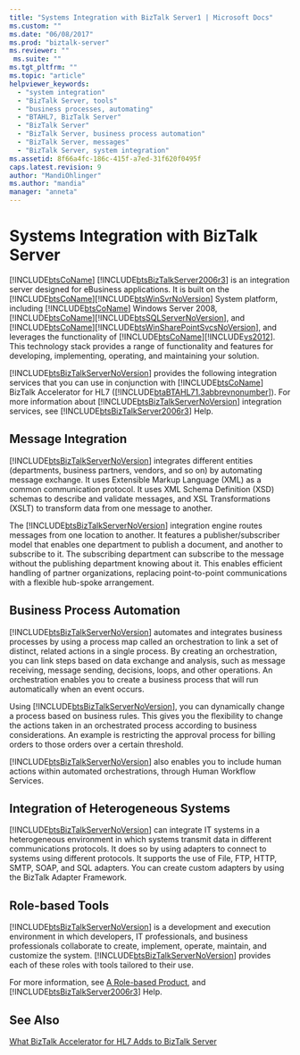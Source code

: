 ```yaml
---
title: "Systems Integration with BizTalk Server1 | Microsoft Docs"
ms.custom: ""
ms.date: "06/08/2017"
ms.prod: "biztalk-server"
ms.reviewer: ""
 ms.suite: ""
ms.tgt_pltfrm: ""
ms.topic: "article"
helpviewer_keywords: 
  - "system integration"
  - "BizTalk Server, tools"
  - "business processes, automating"
  - "BTAHL7, BizTalk Server"
  - "BizTalk Server"
  - "BizTalk Server, business process automation"
  - "BizTalk Server, messages"
  - "BizTalk Server, system integration"
ms.assetid: 8f66a4fc-186c-415f-a7ed-31f620f0495f
caps.latest.revision: 9
author: "MandiOhlinger"
ms.author: "mandia"
manager: "anneta"
---
```

# Systems Integration with BizTalk Server
[!INCLUDE[btsCoName](../../includes/btsconame-md.md)] [!INCLUDE[btsBizTalkServer2006r3](../../includes/btsbiztalkserver2006r3-md.md)] is an integration server designed for eBusiness applications. It is built on the [!INCLUDE[btsCoName](../../includes/btsconame-md.md)][!INCLUDE[btsWinSvrNoVersion](../../includes/btswinsvrnoversion-md.md)] System platform, including [!INCLUDE[btsCoName](../../includes/btsconame-md.md)] Windows Server 2008, [!INCLUDE[btsCoName](../../includes/btsconame-md.md)][!INCLUDE[btsSQLServerNoVersion](../../includes/btssqlservernoversion-md.md)], and [!INCLUDE[btsCoName](../../includes/btsconame-md.md)][!INCLUDE[btsWinSharePointSvcsNoVersion](../../includes/btswinsharepointsvcsnoversion-md.md)], and leverages the functionality of [!INCLUDE[btsCoName](../../includes/btsconame-md.md)][!INCLUDE[vs2012](../../includes/vs2012-md.md)]. This technology stack provides a range of functionality and features for developing, implementing, operating, and maintaining your solution.  
  
 [!INCLUDE[btsBizTalkServerNoVersion](../../includes/btsbiztalkservernoversion-md.md)] provides the following integration services that you can use in conjunction with [!INCLUDE[btsCoName](../../includes/btsconame-md.md)] BizTalk Accelerator for HL7 ([!INCLUDE[btaBTAHL71.3abbrevnonumber](../../includes/btabtahl71-3abbrevnonumber-md.md)]). For more information about [!INCLUDE[btsBizTalkServerNoVersion](../../includes/btsbiztalkservernoversion-md.md)] integration services, see [!INCLUDE[btsBizTalkServer2006r3](../../includes/btsbiztalkserver2006r3-md.md)] Help.  
  
## Message Integration  
 [!INCLUDE[btsBizTalkServerNoVersion](../../includes/btsbiztalkservernoversion-md.md)] integrates different entities (departments, business partners, vendors, and so on) by automating message exchange. It uses Extensible Markup Language (XML) as a common communication protocol. It uses XML Schema Definition (XSD) schemas to describe and validate messages, and XSL Transformations (XSLT) to transform data from one message to another.  
  
 The [!INCLUDE[btsBizTalkServerNoVersion](../../includes/btsbiztalkservernoversion-md.md)] integration engine routes messages from one location to another. It features a publisher/subscriber model that enables one department to publish a document, and another to subscribe to it. The subscribing department can subscribe to the message without the publishing department knowing about it. This enables efficient handling of partner organizations, replacing point-to-point communications with a flexible hub-spoke arrangement.  
  
## Business Process Automation  
 [!INCLUDE[btsBizTalkServerNoVersion](../../includes/btsbiztalkservernoversion-md.md)] automates and integrates business processes by using a process map called an orchestration to link a set of distinct, related actions in a single process. By creating an orchestration, you can link steps based on data exchange and analysis, such as message receiving, message sending, decisions, loops, and other operations. An orchestration enables you to create a business process that will run automatically when an event occurs.  
  
 Using [!INCLUDE[btsBizTalkServerNoVersion](../../includes/btsbiztalkservernoversion-md.md)], you can dynamically change a process based on business rules. This gives you the flexibility to change the actions taken in an orchestrated process according to business considerations. An example is restricting the approval process for billing orders to those orders over a certain threshold.  
  
 [!INCLUDE[btsBizTalkServerNoVersion](../../includes/btsbiztalkservernoversion-md.md)] also enables you to include human actions within automated orchestrations, through Human Workflow Services.  
  
## Integration of Heterogeneous Systems  
 [!INCLUDE[btsBizTalkServerNoVersion](../../includes/btsbiztalkservernoversion-md.md)] can integrate IT systems in a heterogeneous environment in which systems transmit data in different communications protocols. It does so by using adapters to connect to systems using different protocols. It supports the use of File, FTP, HTTP, SMTP, SOAP, and SQL adapters. You can create custom adapters by using the BizTalk Adapter Framework.  
  
## Role-based Tools  
 [!INCLUDE[btsBizTalkServerNoVersion](../../includes/btsbiztalkservernoversion-md.md)] is a development and execution environment in which developers, IT professionals, and business professionals collaborate to create, implement, operate, maintain, and customize the system. [!INCLUDE[btsBizTalkServerNoVersion](../../includes/btsbiztalkservernoversion-md.md)] provides each of these roles with tools tailored to their use.  
  
 For more information, see [A Role-based Product](../../adapters-and-accelerators/accelerator-hl7/a-role-based-product1.md), and [!INCLUDE[btsBizTalkServer2006r3](../../includes/btsbiztalkserver2006r3-md.md)] Help.  
  
## See Also  
 [What BizTalk Accelerator for HL7 Adds to BizTalk Server](../../adapters-and-accelerators/accelerator-hl7/what-biztalk-accelerator-for-hl7-adds-to-biztalk-server.md)